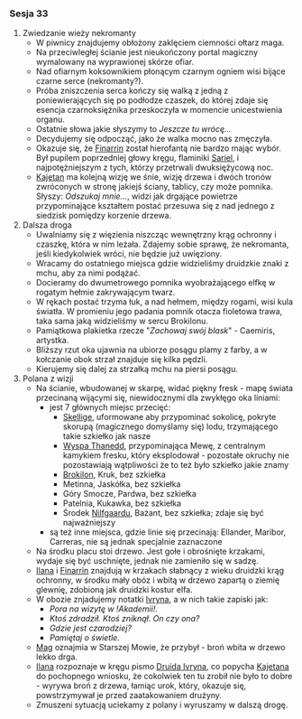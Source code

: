 ### Sesja 33
1. Zwiedzanie wieży nekromanty
    - W piwnicy znajdujemy obłożony zaklęciem ciemności ołtarz maga.
    - Na przeciwległej ścianie jest nieukończony portal magiczny wymalowany na wyprawionej skórze ofiar.
    - Nad ofiarnym koksownikiem płonącym czarnym ogniem wisi bijące czarne serce (nekromanty?).
    - Próba zniszczenia serca kończy się walką z jedną z poniewierających się po podłodze czaszek, do której zdaje się esencja czarnoksiężnika przeskoczyła w momencie unicestwienia organu.
    - Ostatnie słowa jakie słyszymy to _Jeszcze tu wrócę..._
    - Decydujemy się odpocząć, jako że walka mocno nas zmęczyła.
    - Okazuje się, że [Finarrin](#p_druid_finarrin) został hierofantą nie bardzo mając wybór. Był pupilem poprzedniej głowy kręgu, flaminiki [Sariel](#p_sariel), i najpotężniejszym z tych, którzy przetrwali dwuksiężycową noc.
    - [Kajetan](#g_kajetan) ma kolejną wizję we śnie, wizję drzewa i dwóch tronów zwróconych w stronę jakiejś ściany, tablicy, czy może pomnika. Słyszy: _Odszukaj mnie..._, widzi jak drgające powietrze przypominające kształtem postać przesuwa się z nad jednego z siedzisk pomiędzy korzenie drzewa.
2. Dalsza droga
    - Uwalniamy się z więzienia niszcząc wewnętrzny krąg ochronny i czaszkę, która w nim leżała. Zdajemy sobie sprawę, że nekromanta, jeśli kiedykolwiek wróci, nie będzie już uwięziony.
    - Wracamy do ostatniego miejsca gdzie widzieliśmy druidzkie znaki z mchu, aby za nimi podążać.
    - Docieramy do dwumetrowego pomnika wyobrażającego elfkę w rogatym hełmie zakrywającym twarz. 
    - W rękach postać trzyma łuk, a nad hełmem, między rogami, wisi kula światła. W promieniu jego padania pomnik otacza fioletowa trawa, taka sama jaką widzieliśmy w sercu Brokilonu. 
    - Pamiątkowa plakietka rzecze "_Zachowaj swój blask_" - Caemiris, artystka. 
    - Bliższy rzut oka ujawnia na ubiorze posągu plamy z farby, a w kołczanie obok strzał znajduje się kilka pędzli.
    - Kierujemy się dalej za strzałką mchu na piersi posągu.
3. Polana z wizji
    - Na ścianie, wbudowanej w skarpę, widać piękny fresk - mapę świata przecinaną wijącymi się, niewidocznymi dla zwykłęgo oka liniami:
        - jest 7 głównych miejsc przecięć:
            - [Skellige](#l_wyspy_skellige), uformowane aby przypominać sokolicę, pokryte skorupą (magicznego domyślamy się) lodu, trzymającego takie szkiełko jak nasze
            - [Wyspa Thanedd](#l_wyspa_thanedd), przypominająca Mewę, z centralnym kamykiem fresku, który eksplodował - pozostałe okruchy nie pozostawiają wątpliwości że to też było szkiełko jakie znamy
            - [Brokilon](#l_brokilon), Kruk, bez szkiełka
            - Metinna, Jaskółka, bez szkiełka
            - Góry Smocze, Pardwa, bez szkiełka
            - Patelnia, Kukawka, bez szkiełka
            - Środek [Nilfgaardu](#l_nilfgaard), Bażant, bez szkiełka; zdaje się być najważniejszy
        - są też inne miejsca, gdzie linie się przecinają: Ellander, Maribor, Carreras, nie są jednak specjalnie zaznaczone
    - Na środku placu stoi drzewo. Jest gołe i obrośnięte krzakami, wydaje się być uschnięte, jednak nie zamieniło się w sadzę.
    - [Ilana](#g_ilana) i [Finarrin](#p_druid_finarrin) znajdują w krzakach słabnący z wieku druidzki krąg ochronny, w środku mały obóz i wbitą w drzewo zapartą o ziemię glewnię, zdobioną jak druidzki kostur elfa.
    - W obozie znjadujemy notatki [Ivryna](#p_arcydruid_ivryn), a w nich takie zapiski jak: 
        - _Pora na wizytę w !Akademii!._
        - _Ktoś zdradził. Ktoś zniknął. On czy ona?_
        - _Gdzie jest czarodziej?_
        - _Pamiętaj o świetle._
    - [Mag](#g_kajetan) oznajmia w Starszej Mowie, że przybył - broń wbita w drzewo lekko drga.
    - [Ilana](#g_ilana) rozpoznaje w kręgu pismo [Druida Ivryna](#p_arcydruid_ivryn), co popycha [Kajetana](#g_kajetan) do pochopnego wniosku, że cokolwiek ten tu zrobił nie było to dobre - wyrywa broń z drzewa, łamiąc urok, który, okazuje się, powstrzymywał je przed zaatakowaniem drużyny.
    - Zmuszeni sytuacją uciekamy z polany i wyruszamy w dalszą drogę.

